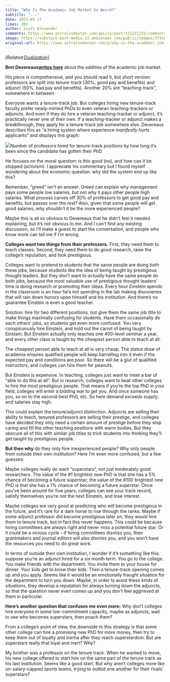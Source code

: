```yaml
---
title: "Why Is The Academic Job Market So Weird?"
subtitle: "..."
date: 2023-05-17
likes: 201
author: Scott Alexander
comments: https://www.astralcodexten.com/api/v1/post/121221132/comments?&all_comments=true
image: https://substack-post-media.s3.amazonaws.com/public/images/3733a7e4-c543-43eb-a3a0-715f98152c6b_10000x4332.jpeg
original-url: https://www.astralcodexten.com/p/why-is-the-academic-job-market-so
---
```

[_Related:[Dualization](https://slatestarcodex.com/2015/07/28/non-dual-awareness/)_]

**Bret Devereaux[writes](https://acoup.blog/2023/04/28/collections-academic-ranks-explained-or-what-on-earth-is-an-adjunct/)**[ ](https://acoup.blog/2023/04/28/collections-academic-ranks-explained-or-what-on-earth-is-an-adjunct/)**[here](https://acoup.blog/2023/04/28/collections-academic-ranks-explained-or-what-on-earth-is-an-adjunct/)** about the oddities of the academic job market.

His piece is comprehensive, and you should read it, but short version: professors are split into tenure-track (30%, good pay and benefits) and adjunct (50%, bad pay and benefits). Another 20% are “teaching-track”, somewhere in between. 

Everyone wants a tenure-track job. But colleges hiring new tenure-track faculty prefer newly-minted PhDs to even veteran teaching-trackers or adjuncts. And even if they do hire a veteran teaching-tracker or adjunct, it’s practically never one of their own. If a teaching-tracker or adjunct makes a breakthrough, they apply for a tenure-track job somewhere else. Devereaux describes this as “a hiring system where experience _manifestly_ _hurts_ applicants” and displays this graph:

[![](https://substackcdn.com/image/fetch/w_1456,c_limit,f_auto,q_auto:good,fl_progressive:steep/https%3A%2F%2Fsubstack-post-media.s3.amazonaws.com%2Fpublic%2Fimages%2F083f1717-6835-4c9d-bc2e-b48a6bab53e7_602x800.png)](https://substackcdn.com/image/fetch/f_auto,q_auto:good,fl_progressive:steep/https%3A%2F%2Fsubstack-post-media.s3.amazonaws.com%2Fpublic%2Fimages%2F083f1717-6835-4c9d-bc2e-b48a6bab53e7_602x800.png)Number of professors hired for tenure-track positions by how long it’s been since the candidate has gotten their PhD.

He focuses on the moral question: is this good (no), and how can it be stopped (activism). I appreciate his commentary but I found myself wondering about the economic question: why did the system end up like this?

Remember, “greed” isn’t an answer. Greed can explain why management pays some people low salaries, but not why it pays other people high salaries. What process carves off 30% of professors to get good pay and benefits, but passes over the rest? Also, given that some people will get good salaries, why shouldn’t it be the more experienced people? 

Maybe this is all so obvious to Devereaux that he didn’t feel it needed explaining, but it’s not obvious to me. And I can’t find any existing discussion, so I’ll make a guess to start the conversation, and people who know more can tell me if I’m wrong.

**Colleges want two things from their professors.** First, they need them to teach classes. Second, they need them to do good research, raise the college’s reputation, and look prestigious.

Colleges want to pretend to students that the same people are doing both these jobs, because students like the idea of being taught by prestigious thought leaders. But they don’t want to _actually_ have the same people do both jobs, because the most valuable use of prestigious thought leaders’ time is doing research or promoting their ideas. Every hour Einstein spends in the classroom is an hour he’s not spending in the lab making discoveries that will rain down honors upon himself and his institution. And there’s no guarantee Einstein is even a good teacher.

Solution: hire for two different positions, but give them the same job title to make things maximally confusing for students. Have them occasionally do each others’ jobs, so students get even more confused. You very conspicuously hire Einstein, and hold out the carrot of being taught by Einstein. But Einstein actually only teaches one 400-level seminar a year, and every other class is taught by the cheapest person able to teach at all.

The cheapest person able to teach at all is very cheap. The status draw of academia ensures qualified people will keep barrelling into it even if the expected pay and conditions are poor. So there will be a glut of qualified instructors, and colleges can hire them for peanuts.

But Einstein is expensive. In teaching, colleges just want to meet a bar of “able to do this at all”. But in research, colleges want to beat other colleges to hire the most prestigious people. That means if you’re the top PhD in your field, colleges will enter a bidding war to get you. And once someone has you, so on to the second-best PhD, etc. So here demand exceeds supply, and salaries stay high.

This could explain the tenure/adjunct distinction. Adjuncts are selling their ability to teach, tenured professors are selling their prestige, and colleges have decided they only need a certain amount of prestige before they stop caring and fill the other teaching positions with warm bodies. But they obscure all of this with similar job titles to trick students into thinking they’ll get taught by prestigious people.

**But then why** do they only hire inexperienced people? Why only people from outside their own institution? Here I’m even more confused, but a few guesses:

Maybe colleges really do want “superstars”, not just moderately good researchers. The value of the #1 brightest new PhD is that she has a 5% chance of becoming a future superstar; the value of the #100 brightest new PhD is that she has a 1% chance of becoming a future superstar. Once you’ve been around for five years, colleges can see your track record, satisfy themselves you’re not the next Einstein, and lose interest.

Maybe colleges are very good at predicting who will become prestigious in the future, and it’s rare for a dark horse to rise through the ranks. Maybe if some adjunct professor did become prestigious later on, they would hire them to tenure track, but in fact this never happens. This could be because hiring committees are always right and never miss a potential future star. Or it could be a vicious cycle - if hiring committees dismiss you, then grantmakers and journal editors will also dismiss you, and you won’t have the resources you need to do great work.

In terms of outside their own institution, I wonder if it’s something like this: suppose you’re an adjunct hired for a six month term. You go to the college. You make friends with the department. You invite them to your house for dinner. Your kids get to know their kids. Then a tenure-track opening comes up and you apply. Seems like it would be an emotionally fraught situation for the department to turn you down. Maybe, in order to avoid these kinds of situations, they develop a reputation for always turning down the adjuncts, so that the question never even comes up and you don’t feel aggrieved at them in particular. 

**Here’s another question that confuses me even more:** Why don’t colleges hire everyone in some low-commitment capacity, maybe as adjuncts, wait to see who becomes superstars, then poach them?

From a college’s point of view, the downside to this strategy is that some other college can hire a promising new PhD for more money, then try to keep them out of loyalty and inertia after they reach superstardom. But are superstars really that loyal and inert? Why? 

My brother was a professor on the tenure track. When he wanted to move, his new college offered to start him on the same part of the tenure track as his last institution. Seems like a good start. But why aren’t colleges more like un-salary-capped sports teams, trying to outbid one another for their rivals’ superstars? 
